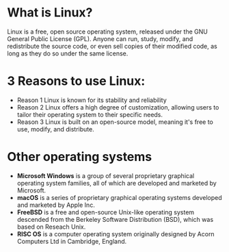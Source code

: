 # What is Linux?
Linux is a free, open source operating system, released under the GNU General Public License (GPL). Anyone can run, study, modify, and redistribute the source code, or even sell copies of their modified code, as long as they do so under the same license.

# 3 Reasons to use Linux:
* Reason 1 Linux is known for its stability and reliability
* Reason 2 Linux offers a high degree of customization, allowing users to tailor their operating system to their specific needs. 
* Reason 3 Linux is built on an open-source model, meaning it's free to use, modify, and distribute.



# Other operating systems
* **Microsoft Windows** is a group of several proprietary graphical operating system families, all of which are developed and marketed by Microsoft. 
* **macOS** is a series of proprietary graphical operating systems developed and marketed by Apple Inc. 
* **FreeBSD** is a free and open-source Unix-like operating system descended from the Berkeley Software Distribution (BSD), which was based on Reseach Unix.
* **RISC OS** is a computer operating system originally designed by Acorn Computers Ltd in Cambridge, England. 


